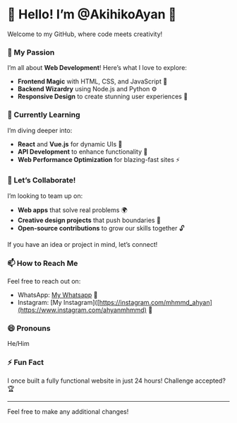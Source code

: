 

# 👋 Hello! I’m @AkihikoAyan 🌟

Welcome to my GitHub, where code meets creativity! 

### 👀 My Passion
I’m all about **Web Development**! Here’s what I love to explore:
- **Frontend Magic** with HTML, CSS, and JavaScript 🎨
- **Backend Wizardry** using Node.js and Python ⚙️
- **Responsive Design** to create stunning user experiences 📱

### 🌱 Currently Learning
I’m diving deeper into:
- **React** and **Vue.js** for dynamic UIs 🚀
- **API Development** to enhance functionality 🔗
- **Web Performance Optimization** for blazing-fast sites ⚡

### 💞 Let’s Collaborate!
I’m looking to team up on:
- **Web apps** that solve real problems 🌍
- **Creative design projects** that push boundaries 🎉
- **Open-source contributions** to grow our skills together 🔓

If you have an idea or project in mind, let’s connect!

### 📫 How to Reach Me
Feel free to reach out on:
- WhatsApp: [My Whatsapp](https://wa.me/6287842470310) 📱
- Instagram: [My Instagram]([https://instagram.com/mhmmd_ahyan](https://www.instagram.com/ahyanmhmmd) 📸

### 😄 Pronouns
He/Him

### ⚡ Fun Fact
I once built a fully functional website in just 24 hours! Challenge accepted? 🏆

---

Feel free to make any additional changes!

